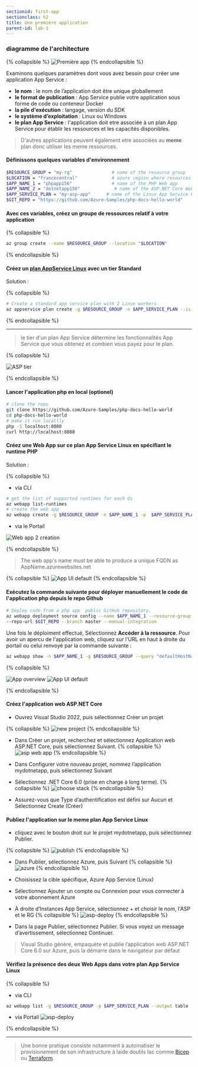 ```yaml
---
sectionid: first-app
sectionclass: h2
title: Une première application
parent-id: lab-1
---
```



### diagramme de l'architecture

{% collapsible %}
![Première app](/media/lab1/lab_1_archi.png)
{% endcollapsible %}

Examinons quelques paramètres dont vous avez besoin pour créer une application App Service :

- **le nom** : le nom de l’application doit être unique globallement
- **le format de publication** : App Service publie votre application sous forme de code ou conteneur Docker
- **la pile d'exécution** : langage, version du SDK
- **le système d’exploitation** : Linux ou Windows
- **le plan App Service** : l'application doit etre associée à un plan App Service pour établir les ressources et les capacités disponibles.

> D'autres applications peuvent également etre associées au **meme** plan donc utiliser les meme ressources.

#### Définissons quelques variables d'environnement  

``` bash
$RESOURCE_GROUP = "my-rg"               # name of the resource group
$LOCATION = "francecentral"             # azure region where resources are hosted
$APP_NAME_1 = "phpapp156"               # name of the PHP Web app
$APP_NAME_2 = "dotnetapp156"             # name of the ASP.NET Core Web app 
$APP_SERVICE_PLAN = "my-asp-app"      # name of the Linux App Service Plan
$GIT_REPO = "https://github.com/Azure-Samples/php-docs-hello-world"
```

#### Avec ces variables, créez un groupe de ressources relatif à votre application

{% collapsible %}

```bash
az group create --name $RESOURCE_GROUP --location "$LOCATION"
```

{% endcollapsible %}

#### Créez un [plan AppService Linux](https://learn.microsoft.com/en-us/azure/app-service/overview-hosting-plans) avec un tier Standard

Solution :

{% collapsible %}

```bash
# Create a standard app service plan with 2 Linux workers
az appservice plan create -g $RESOURCE_GROUP -n $APP_SERVICE_PLAN --is-linux --number-of-workers 2 --sku S1
```

{% endcollapsible %}

---
> le tier d'un plan App Service détermine les fonctionnalités App Service que vous obtenez et combien vous payez pour le plan.

{% collapsible %}

![ASP tier ](/media/lab1/tier_app_service_plan.png)

{% endcollapsible %}

#### Lancer l'application php en local (optionel)

```bash
# clone the repo
git clone https://github.com/Azure-Samples/php-docs-hello-world
cd php-docs-hello-world
# make it run locallly
php -S localhost:8080
curl http://localhost:8080
```

#### Créez une Web App sur ce plan App Service Linux en spécifiant le runtime PHP

Solution :

{% collapsible %}

- via CLI

```bash
# get the list of supported runtimes for each Os
az webapp list-runtimes
# create the web app
az webapp create -g $RESOURCE_GROUP -n $APP_NAME_1 -p  $APP_SERVICE_PLAN -r "PHP:8.0" 
```

- via le Portail
  
![Web app 2 creation](/media/lab1/web-app-2.png)

{% endcollapsible %}

> The web app's name must be able to produce a unique FQDN as AppName.azurewebsites.net

{% collapsible %}
![App UI default](/media/lab1/php_app_quick.png)
{% endcollapsible %}

#### Exécutez la commande suivante pour déployer manuellement le code de l'application php depuis le repo Github

```bash
# Deploy code from a php app  public GitHub repository. 
az webapp deployment source config --name $APP_NAME_1 --resource-group $RESOURCE_GROUP \
--repo-url $GIT_REPO --branch master --manual-integration
```

Une fois le déploiment effectué, Sélectionnez **Accéder à la ressource**. Pour avoir un apercu de l'application web, cliquez sur l'URL en haut à droite du portail ou celui renvoyé par la commande suivante :

```bash
az webapp show -n $APP_NAME_1 -g $RESOURCE_GROUP --query "defaultHostName"
```

{% collapsible %}

![App overview](/media/lab1/overview_php_app.png)
![App UI default](/media/lab1/php_app_deploy.png)

{% endcollapsible %}

#### Créez l'application web ASP.NET Core

- Ouvrez Visual Studio 2022, puis sélectionnez Créer un projet
  
{% collapsible %}
![new project](/media/lab1/create_new_project.png)
{% endcollapsible %}

- Dans Créer un projet, recherchez et sélectionnez Application web ASP.NET Core, puis sélectionnez Suivant.
{% collapsible %}
![asp web app](/media/lab1/asp_web_app.png)
{% endcollapsible %}

- Dans Configurer votre nouveau projet, nommez l’application mydotnetapp, puis sélectionnez Suivant
  
- Sélectionnez .NET Core 6.0 (prise en charge à long terme).
{% collapsible %}
![choose stack](/media/lab1/stack_asp.png)
{% endcollapsible %}

- Assurez-vous que Type d’authentification est défini sur Aucun et Sélectionnez Create (Créer)
  
#### Publiez l'application sur le meme plan App Service Linux

- cliquez avec le bouton droit sur le projet mydotnetapp, puis sélectionnez Publier.
  
{% collapsible %}
![publish](/media/lab1/publish_asp.png)
{% endcollapsible %}

- Dans Publier, sélectionnez Azure, puis Suivant
 {% collapsible %}
![azure](/media/lab1/azure_asp.png)
{% endcollapsible %}
  
- Choisissez la cible spécifique, Azure App Service (Linux)

- Sélectionnez Ajouter un compte ou Connexion pour vous connecter à votre abonnement Azure
  
- À droite d’Instances App Service, sélectionnez + et choisir le nom, l'ASP et le RG
{% collapsible %}
![asp-deploy](/media/lab1/asp_app_deploy.png)
{% endcollapsible %}

- Dans la page Publier, sélectionnez Publier. Si vous voyez un message d’avertissement, sélectionnez Continuer.

> Visual Studio génère, empaquète et publie l’application web ASP.NET Core 6.0 sur Azure, puis la démarre dans le navigateur par défaut

#### Vérifiez la présence des deux Web Apps dans votre plan App Service Linux

{% collapsible %}

- via CLI

```bash
az webapp list -g $RESOURCE_GROUP -p $APP_SERVICE_PLAN --output table
```

- via Portail
  ![asp-deploy](/media/lab1/asp_list_app.png)

{% endcollapsible %}

---

> Une bonne pratique consiste notamment à automatiser le provisionement de son infrastructure à laide doutils Iac comme [Bicep](https://learn.microsoft.com/fr-fr/azure/app-service/provision-resource-bicep) ou [Terraform](https://learn.microsoft.com/fr-fr/azure/app-service/provision-resource-terraform).
